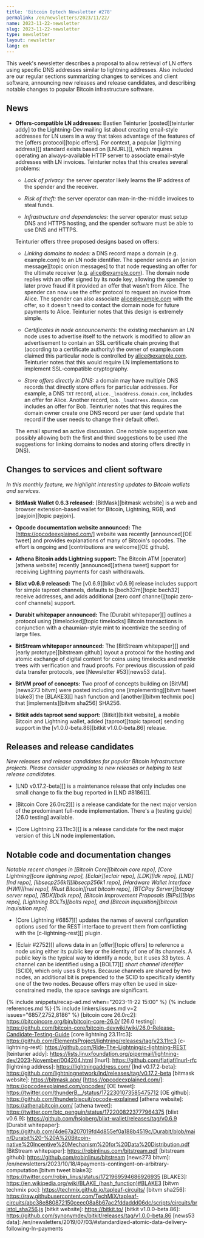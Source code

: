 ```yaml
---
title: 'Bitcoin Optech Newsletter #278'
permalink: /en/newsletters/2023/11/22/
name: 2023-11-22-newsletter
slug: 2023-11-22-newsletter
type: newsletter
layout: newsletter
lang: en
---
```

This week's newsletter describes a proposal to allow retrieval of LN
offers using specific DNS addresses similar to lightning addresses.
Also included are our regular sections summarizing changes to services
and client software, announcing new releases and release candidates, and
describing notable changes to popular Bitcoin infrastructure software.

## News

- **Offers-compatible LN addresses:** Bastien Teinturier
  [posted][teinturier addy] to the Lightning-Dev mailing list about
  creating email-style addresses for LN users in a way that takes
  advantage of the features of the [offers protocol][topic offers].  For
  context, a popular [lightning address][] standard exists based on
  [LNURL][], which requires operating an always-available HTTP server to
  associate email-style addresses with LN invoices.  Teinturier notes
  that this creates several problems:

    - _Lack of privacy:_ the server operator likely learns the IP
      address of the spender and the receiver.

    - _Risk of theft:_ the server operator can man-in-the-middle
      invoices to steal funds.

    - _Infrastructure and dependencies:_ the server operator must setup
      DNS and HTTPS hosting, and the spender software must be able to
      use DNS and HTTPS.

  Teinturier offers three proposed designs based on offers:

    - _Linking domains to nodes:_ a DNS record maps a domain (e.g.
      example.com) to an LN node identifier.  The spender sends an
      [onion message][topic onion messages] to that node requesting an
      offer for the ultimate receiver (e.g. alice@example.com).  The
      domain node replies with an offer signed by its node key, allowing
      the spender to later prove fraud if it provided an offer that
      wasn't from Alice.  The spender can now use the offer protocol to
      request an invoice from Alice.  The spender can also associate
      alice@example.com with the offer, so it doesn't need to contact
      the domain node for future payments to Alice.  Teinturier notes
      that this design is extremely simple.

    - _Certificates in node announcements:_ the existing mechanism an LN
      node uses to advertise itself to the network is modified to allow
      an advertisement to contain an SSL certificate chain proving that
      (according to a certificate authority) the owner of example.com
      claimed this particular node is controlled by alice@example.com.
      Teinturier notes that this would require LN implementations to
      implement SSL-compatible cryptography.

    - _Store offers directly in DNS:_ a domain may have multiple DNS
      records that directly store offers for particular addresses.  For
      example, a DNS `TXT` record, `alice._lnaddress.domain.com`,
      includes an offer for Alice.  Another record,
      `bob._lnaddress.domain.com` includes an offer for Bob.  Teinturier
      notes that this requires the domain owner create one DNS record
      per user (and update that record if the user needs to change their
      default offer).

  The email spurred an active discussion.  One notable suggestion was
  possibly allowing both the first and third suggestions to be used (the
  suggestions for linking domains to nodes and storing offers directly
  in DNS).

## Changes to services and client software

*In this monthly feature, we highlight interesting updates to Bitcoin
wallets and services.*

- **BitMask Wallet 0.6.3 released:**
  [BitMask][bitmask website] is a web and browser extension-based wallet for Bitcoin,
  Lightning, RGB, and [payjoin][topic payjoin].

- **Opcode documentation website announced:**
  The [https://opcodeexplained.com/] website was recently [announced][OE tweet]
  and provides explanations of many of Bitcoin's opcodes. The effort is ongoing
  and [contributions are welcome][OE github].

- **Athena Bitcoin adds Lightning support:**
  The Bitcoin ATM [operator][athena website] recently [announced][athena tweet]
  support for receiving Lightning payments for cash withdrawals.

- **Blixt v0.6.9 released:**
  The [v0.6.9][blixt v0.6.9] release includes support for simple taproot
  channels, defaults to [bech32m][topic bech32] receive addresses, and adds
  additional [zero conf channel][topic zero-conf channels] support.

- **Durabit whitepaper announced:**
  The [Durabit whitepaper][] outlines a protocol using [timelocked][topic
  timelocks] Bitcoin transactions in conjunction with a chaumian-style mint
  to incentivize the seeding of large files.

- **BitStream whitepaper announced:**
  The [BitStream whitepaper][] and [early prototype][bitstream github] layout a
  protocol for the hosting and atomic exchange of digital content for
  coins using timelocks and merkle trees with verification and fraud
  proofs.  For previous discussion of paid data transfer protocols, see
  [Newsletter #53][news53 data].

- **BitVM proof of concepts:**
  Two proof of concepts building on [BitVM][news273 bitvm] were posted including
  one [implementing][bitvm tweet blake3] the [BLAKE3][] hash function and
  [another][bitvm techmix poc] that [implements][bitvm sha256] SHA256.

- **Bitkit adds taproot send support:**
  [Bitkit][bitkit website], a mobile Bitcoin and Lightning wallet, added
  [taproot][topic taproot] sending support in the [v1.0.0-beta.86][bitkit
  v1.0.0-beta.86] release.

## Releases and release candidates

*New releases and release candidates for popular Bitcoin infrastructure
projects.  Please consider upgrading to new releases or helping to test
release candidates.*

- [LND v0.17.2-beta][] is a maintenance release that only includes one
  small change to fix the bug reported in [LND #8186][].

- [Bitcoin Core 26.0rc2][] is a release candidate for the next major
  version of the predominant full-node implementation. There's a [testing
  guide][26.0 testing] available.

- [Core Lightning 23.11rc3][] is a release candidate for the next
  major version of this LN node implementation.

## Notable code and documentation changes

*Notable recent changes in [Bitcoin Core][bitcoin core repo], [Core
Lightning][core lightning repo], [Eclair][eclair repo], [LDK][ldk repo],
[LND][lnd repo], [libsecp256k1][libsecp256k1 repo], [Hardware Wallet
Interface (HWI)][hwi repo], [Rust Bitcoin][rust bitcoin repo], [BTCPay
Server][btcpay server repo], [BDK][bdk repo], [Bitcoin Improvement
Proposals (BIPs)][bips repo], [Lightning BOLTs][bolts repo], and
[Bitcoin Inquisition][bitcoin inquisition repo].*

- [Core Lightning #6857][] updates the names of several configuration
  options used for the REST interface to prevent them from conflicting
  with the [c-lightning-rest][] plugin.

- [Eclair #2752][] allows data in an [offer][topic offers] to reference
  a node using either its public key or the identity of one of its
  channels.  A public key is the typical way to identify a node, but it
  uses 33 bytes.  A channel can be identified using a [BOLT7][] _short
  channel identifier_ (SCID), which only uses 8 bytes. Because channels
  are shared by two nodes, an additional bit is prepended to the SCID to
  specifically identify one of the two nodes.  Because offers may often
  be used in size-constrained media, the space savings are significant.

{% include snippets/recap-ad.md when="2023-11-22 15:00" %}
{% include references.md %}
{% include linkers/issues.md v=2 issues="6857,2752,8186" %}
[bitcoin core 26.0rc2]: https://bitcoincore.org/bin/bitcoin-core-26.0/
[26.0 testing]: https://github.com/bitcoin-core/bitcoin-devwiki/wiki/26.0-Release-Candidate-Testing-Guide
[core lightning 23.11rc3]: https://github.com/ElementsProject/lightning/releases/tag/v23.11rc3
[c-lightning-rest]: https://github.com/Ride-The-Lightning/c-lightning-REST
[teinturier addy]: https://lists.linuxfoundation.org/pipermail/lightning-dev/2023-November/004204.html
[lnurl]: https://github.com/fiatjaf/lnurl-rfc
[lightning address]: https://lightningaddress.com/
[lnd v0.17.2-beta]: https://github.com/lightningnetwork/lnd/releases/tag/v0.17.2-beta
[bitmask website]: https://bitmask.app/
[https://opcodeexplained.com/]: https://opcodeexplained.com/opcodes/
[OE tweet]: https://twitter.com/thunderB__/status/1722301073585475712
[OE github]: https://github.com/thunderbiscuit/opcode-explained
[athena website]: https://athenabitcoin.com/
[athena tweet]: https://twitter.com/btc_penguin/status/1722008223777964375
[blixt v0.6.9]: https://github.com/hsjoberg/blixt-wallet/releases/tag/v0.6.9
[Durabit whitepaper]: https://github.com/4de67a207019fd4d855ef0a188b4519c/Durabit/blob/main/Durabit%20-%20A%20Bitcoin-native%20Incentive%20Mechanism%20for%20Data%20Distribution.pdf
[BitStream whitepaper]: https://robinlinus.com/bitstream.pdf
[bitstream github]: https://github.com/robinlinus/bitstream
[news273 bitvm]: /en/newsletters/2023/10/18/#payments-contingent-on-arbitrary-computation
[bitvm tweet blake3]: https://twitter.com/robin_linus/status/1721969594686926935
[BLAKE3]: https://en.wikipedia.org/wiki/BLAKE_(hash_function)#BLAKE3
[bitvm techmix poc]: https://techmix.github.io/tapleaf-circuits/
[bitvm sha256]: https://raw.githubusercontent.com/TechMiX/tapleaf-circuits/abc38e880872150ceec08a8b67ac2fddaddd06dc/scripts/circuits/bristol_sha256.js
[bitkit website]: https://bitkit.to/
[bitkit v1.0.0-beta.86]: https://github.com/synonymdev/bitkit/releases/tag/v1.0.0-beta.86
[news53 data]: /en/newsletters/2019/07/03/#standardized-atomic-data-delivery-following-ln-payments
